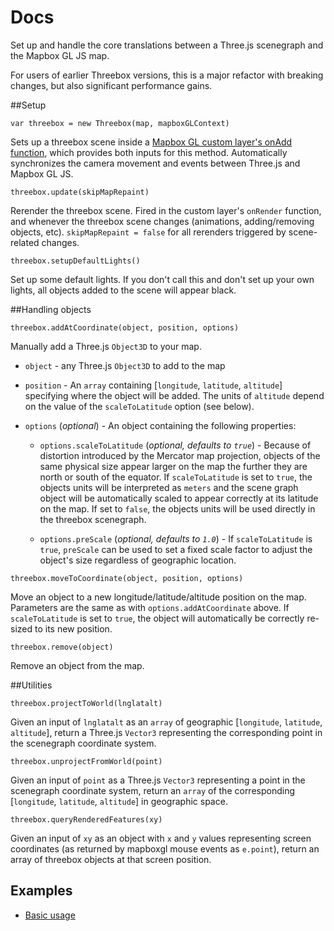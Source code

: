 # Docs

Set up and handle the core translations between a Three.js scenegraph and the Mapbox GL JS map. 

For users of earlier Threebox versions, this is a major refactor with breaking changes, but also significant performance gains.


##Setup

`var threebox = new Threebox(map, mapboxGLContext)`

Sets up a threebox scene inside a [Mapbox GL custom layer's onAdd function](https://www.mapbox.com/mapbox-gl-js/api/#customlayerinterface), which provides both inputs for this method. Automatically synchronizes the camera movement and events between Three.js and Mapbox GL JS. 

`threebox.update(skipMapRepaint)`

Rerender the threebox scene. Fired in the custom layer's `onRender` function, and whenever the threebox scene changes (animations, adding/removing objects, etc). `skipMapRepaint = false` for all rerenders triggered by scene-related changes.

`threebox.setupDefaultLights()`

Set up some default lights. If you don't call this and don't set up your own lights, all objects added to the scene will appear black.


##Handling objects

`threebox.addAtCoordinate(object, position, options)`

Manually add a Three.js `Object3D` to your map.

- `object` - any Three.js `Object3D` to add to the map

- `position` - An `array` containing [`longitude`, `latitude`, `altitude`] specifying where the object will be added. The units of `altitude` depend on the value of the `scaleToLatitude` option (see below).

- `options` (_optional_) - An object containing the following properties:
	- `options.scaleToLatitude` (_optional, defaults to `true`_) - Because of distortion introduced by the Mercator map projection, objects of the same physical size appear larger on the map the further they are north or south of the equator. If `scaleToLatitude` is set to `true`, the objects units will be interpreted as `meters` and the scene graph object will be automatically scaled to appear correctly at its latitude on the map. If set to `false`, the objects units will be used directly in the threebox scenegraph.
	
	- `options.preScale` (_optional, defaults to `1.0`_) - If `scaleToLatitude` is `true`, `preScale` can be used to set a fixed scale factor to adjust the object's size regardless of geographic location.

`threebox.moveToCoordinate(object, position, options)`

Move an object to a new longitude/latitude/altitude position on the map. Parameters are the same as with `options.addAtCoordinate` above. If `scaleToLatitude` is set to `true`, the object will automatically be correctly re-sized to its new position.

`threebox.remove(object)`

Remove an object from the map.

##Utilities

`threebox.projectToWorld(lnglatalt)`

Given an input of `lnglatalt` as an `array` of geographic [`longitude`, `latitude`, `altitude`], return a Three.js `Vector3` representing the corresponding point in the scenegraph coordinate system.

`threebox.unprojectFromWorld(point)`

Given an input of `point` as a Three.js `Vector3` representing a point in the scenegraph coordinate system, return an `array` of the corresponding [`longitude`, `latitude`, `altitude`] in geographic space.

`threebox.queryRenderedFeatures(xy)`

Given an input of `xy` as an object with `x` and `y` values representing screen coordinates (as returned by mapboxgl mouse events as `e.point`), return an array of threebox objects at that screen position.

## Examples

- [Basic usage](../examples/basic.html)